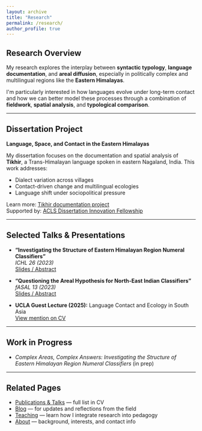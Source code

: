 ```yaml
---
layout: archive
title: "Research"
permalink: /research/
author_profile: true
---
```


## Research Overview

My research explores the interplay between **syntactic typology**, **language documentation**, and **areal diffusion**, especially in politically complex and multilingual regions like the **Eastern Himalayas**.

I'm particularly interested in how languages evolve under long-term contact and how we can better model these processes through a combination of **fieldwork**, **spatial analysis**, and **typological comparison**.

---

## Dissertation Project  
**Language, Space, and Contact in the Eastern Himalayas**

My dissertation focuses on the documentation and spatial analysis of **Tikhir**, a Trans-Himalayan language spoken in eastern Nagaland, India. This work addresses:

- Dialect variation across villages
- Contact-driven change and multilingual ecologies
- Language shift under sociopolitical pressure

 Learn more: [Tikhir documentation project](/tikhir/)  
 Supported by: [ACLS Dissertation Innovation Fellowship](https://www.acls.org/fellow-grantees/patrick-das/)

---

## Selected Talks & Presentations

- **“Investigating the Structure of Eastern Himalayan Region Numeral Classifiers”**  
  *ICHL 26 (2023)*  
  [Slides / Abstract](https://osf.io/kca4n/)

- **“Questioning the Areal Hypothesis for North-East Indian Classifiers”**  
  *fASAL 13 (2023)*  
  [Slides / Abstract](https://osf.io/6yzx2/)

- **UCLA Guest Lecture (2025):** Language Contact and Ecology in South Asia  
  [View mention on CV](/cv/)

---

## Work in Progress

- *Complex Areas, Complex Answers: Investigating the Structure of Eastern Himalayan Region Numeral Classifiers* (in prep)

---

## Related Pages

-  [Publications & Talks](/cv/) — full list in CV  
-  [Blog](/blog/) — for updates and reflections from the field  
-  [Teaching](/teaching/) — learn how I integrate research into pedagogy  
-  [About](/about/) — background, interests, and contact info
